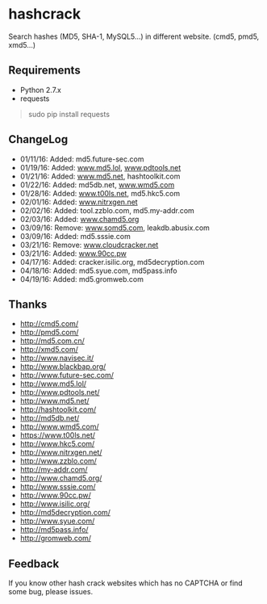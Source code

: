 # hashcrack
Search hashes (MD5, SHA-1, MySQL5...) in different website. (cmd5, pmd5, xmd5...)
## Requirements
* Python 2.7.x
* requests

>sudo pip install requests

## ChangeLog
* 01/11/16: Added: md5.future-sec.com
* 01/19/16: Added: www.md5.lol, www.pdtools.net
* 01/21/16: Added: www.md5.net, hashtoolkit.com
* 01/22/16: Added: md5db.net, www.wmd5.com
* 01/28/16: Added: www.t00ls.net, md5.hkc5.com
* 02/01/16: Added: www.nitrxgen.net
* 02/02/16: Added: tool.zzblo.com, md5.my-addr.com
* 02/03/16: Added: www.chamd5.org
* 03/09/16: Remove: www.somd5.com, leakdb.abusix.com
* 03/09/16: Added: md5.sssie.com
* 03/21/16: Remove: www.cloudcracker.net
* 03/21/16: Added: www.90cc.pw
* 04/17/16: Added: cracker.isilic.org, md5decryption.com
* 04/18/16: Added: md5.syue.com, md5pass.info
* 04/19/16: Added: md5.gromweb.com

## Thanks
* http://cmd5.com/
* http://pmd5.com/
* http://md5.com.cn/
* http://xmd5.com/
* http://www.navisec.it/
* http://www.blackbap.org/
* http://www.future-sec.com/
* http://www.md5.lol/
* http://www.pdtools.net/
* http://www.md5.net/
* http://hashtoolkit.com/
* http://md5db.net/
* http://www.wmd5.com/
* https://www.t00ls.net/
* http://www.hkc5.com/
* http://www.nitrxgen.net/
* http://www.zzblo.com/
* http://my-addr.com/
* http://www.chamd5.org/
* http://www.sssie.com/
* http://www.90cc.pw/
* http://www.isilic.org/
* http://md5decryption.com/
* http://www.syue.com/
* http://md5pass.info/
* http://gromweb.com/

## Feedback
If you know other hash crack websites which has no CAPTCHA or find some bug, please issues.
